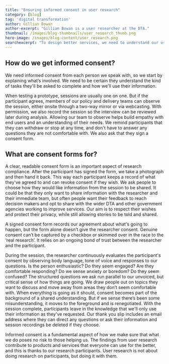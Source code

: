 ```yaml
---
title: "Ensuring informed consent in user research"
category: [blog]
tag: 'digital transformation'
author: Gillian Bowan
author-excerpt: "Gillian Bowan is a user researcher at the DTA."
thumbnail: /images/blog-thumbnails/user_research_thumb.png
hero-image: /images/blog-content/user_research.png
searchexcerpt: "To design better services, we need to understand our users. At DTA, user researchers work with members of the public to better understand user needs.  Ensuring we have informed consent is an important part of how we make sure that the research we do poses no risk to those who are helping us."
---
```


## How do we get informed consent?
We need informed consent from each person we speak with, so we start by explaining what’s involved. We need to be certain they understand the kind of tasks they'll be asked to complete and how we'll use their information.

When testing a prototype, sessions are usually one on one. But if the participant agrees, members of our policy and delivery teams can observe the session, either onsite through a two-way mirror or via webcasting. With permission, we also record the session so the interview can be reviewed later during analysis. Allowing our team to observe helps build empathy with end users and an understanding of their needs. We remind participants that they can withdraw or stop at any time, and don't have to answer any questions they are not comfortable with. We also ask that they sign a consent form.

## What are consent forms for?
A clear, readable consent form is an important aspect of research compliance. After the participant has signed the form, we take a photograph and then hand it back. This way each participant keeps a record of what they've agreed to and can revoke consent if they wish. We ask people to choose how they would like information from the session to be shared. It could be that they only want to share information with the researcher and their immediate team, but often people want their feedback to reach decision makers and opt to share with the wider DTA and other government agencies working to improve services. Our aim is to respect their wishes and protect their privacy, while still allowing stories to be told and shared.

A signed consent form records our agreement about what's going to happen, but the form alone doesn’t give the researcher consent. Genuine consent can’t be captured by a checkbox or skimmed over in the race to the ‘real research’. It relies on an ongoing bond of trust between the researcher and the participant.

During the session, the researcher continuously evaluates the participant's consent by observing body language, tone of voice and responses to our questions. Is the person enthusiastic? Do they seem engaged? Are they comfortable responding? Do we sense anxiety or boredom? Do they seem confused?  The structured questions we ask run parallel to our unvoiced, but critical sense of how things are going.  We draw people out on topics they want to discuss and move away from areas they don’t seem comfortable with. When everything is going as it should, consent becomes part of the background of a shared understanding. But if we sense there’s been some misunderstanding, it moves to the foreground and is renegotiated. With the session complete, participants leave in the knowledge that we'll only use their information as they've requested. Our thank you slip includes an email address where they can direct any questions or ask their information and session recordings be deleted if they choose.

Informed consent is a fundamental aspect of how we make sure that what we do poses no risk to those helping us. The findings from user research contribute to products and services that everyone can use for the better, and this is thanks to our research participants. User research is not about doing research on participants, but doing it with them.
